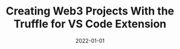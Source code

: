 ---
title: Creating Web3 Projects With the Truffle for VS Code Extension
summary: Deep Dive Into Truffle's VS Code Extension 
tags:
  - TUT
date: 2022-01-01
external_link: https://betterprogramming.pub/creating-web3-projects-with-the-truffle-for-vs-code-extension-6e784070a5f3
---